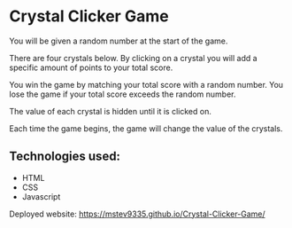 # Crystal Clicker Game
You will be given a random number at the start of the game.  

There are four crystals below.  By clicking on a crystal you will add a specific amount of points to your total score.

You win the game by matching your total score with a random number.  You lose the game if your total score exceeds the random number.

The value of each crystal is hidden until it is clicked on.

Each time the game begins, the game will change the value of the crystals.

## Technologies used:
* HTML
* CSS
* Javascript

Deployed website: https://mstev9335.github.io/Crystal-Clicker-Game/
